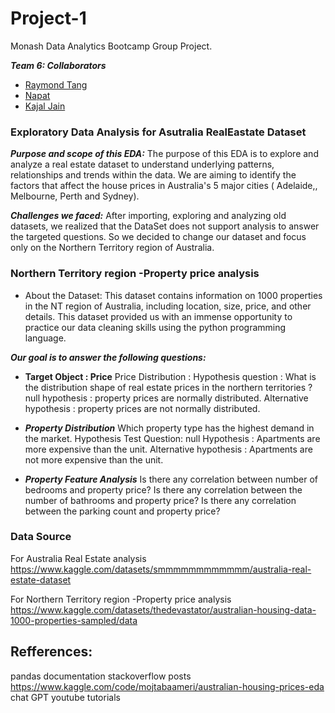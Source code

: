 # Project-1
Monash Data Analytics Bootcamp Group Project.

***Team 6: Collaborators***
+ [Raymond Tang](https://github.com/Raymond8837)
+ [Napat](https://github.com/dakhushi/Project-1-Team-6/commits?author=NVSung)
+ [Kajal Jain](https://github.com/kajalkjain)

### Exploratory Data Analysis for Asutralia RealEastate Dataset

***Purpose and scope of this EDA:***
The purpose of this EDA is to explore and analyze a real estate dataset to understand underlying patterns, relationships and trends within the data. We are aiming to identify the factors that affect the house prices in Australia's 5 major cities ( Adelaide,, Melbourne, Perth and Sydney).

***Challenges we faced:*** 
After importing, exploring and analyzing old datasets, we realized that the DataSet does not support analysis to answer the targeted questions. So we decided to change our dataset and focus only on the Northern Territory region of Australia. 

### Northern Territory region -Property price analysis
+ About the Dataset:
This dataset contains information on 1000 properties in the NT region of Australia, including location, size, price, and other details.
This dataset provided us with an immense opportunity to practice our data cleaning skills using the python programming language.

***Our goal is to answer the following questions:***

+ ****Target Object : Price****
Price Distribution :
Hypothesis question    :  What is the distribution shape of real estate prices in the northern territories  ?
null hypothesis            : property prices are normally distributed. 
Alternative hypothesis : property prices are not normally distributed.

+ ***Property Distribution***
Which property type has the highest demand in the market.
Hypothesis Test Question: null Hypothesis : Apartments are more expensive than the unit.
Alternative hypothesis : Apartments are not more expensive than the unit.

+ ***Property Feature Analysis***
Is there any correlation between number of bedrooms and property price?
Is there any correlation between the number of bathrooms and property price?
Is there any correlation between the parking count and property price?

### Data Source
For Australia Real Estate analysis
https://www.kaggle.com/datasets/smmmmmmmmmmmm/australia-real-estate-dataset

For Northern Territory region -Property price analysis
https://www.kaggle.com/datasets/thedevastator/australian-housing-data-1000-properties-sampled/data

## Refferences:
pandas documentation
stackoverflow posts
https://www.kaggle.com/code/mojtabaameri/australian-housing-prices-eda
chat GPT
youtube tutorials
